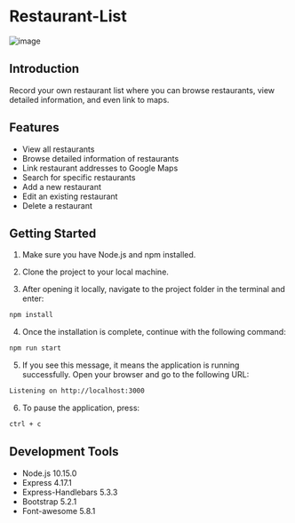 # Restaurant-List

![image](restaurant-list-cover.png)

## Introduction
Record your own restaurant list where you can browse restaurants, view detailed information, and even link to maps.

## Features
* View all restaurants
* Browse detailed information of restaurants
* Link restaurant addresses to Google Maps
* Search for specific restaurants
* Add a new restaurant
* Edit an existing restaurant
* Delete a restaurant

## Getting Started
1.  Make sure you have Node.js and npm installed.

2. Clone the project to your local machine.

3. After opening it locally, navigate to the project folder in the terminal and enter:

```bash
npm install
```

4. Once the installation is complete, continue with the following command:

```bash
npm run start
```

5. If you see this message, it means the application is running successfully. Open your browser and go to the following URL:

```bash
Listening on http://localhost:3000
```

6. To pause the application, press:

```bash
ctrl + c
```

## Development Tools
- Node.js 10.15.0
- Express 4.17.1
- Express-Handlebars 5.3.3
- Bootstrap 5.2.1
- Font-awesome 5.8.1
